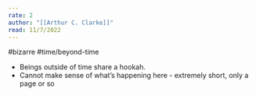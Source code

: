 ```yaml
---
rate: 2
author: "[[Arthur C. Clarke]]"
read: 11/7/2022
---
```



#bizarre #time/beyond-time 

- Beings outside of time share a hookah.
- Cannot make sense of what’s happening here - extremely short, only a page or so